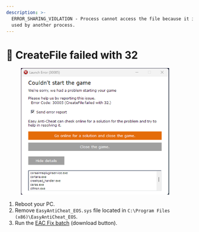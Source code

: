 ```yaml
---
description: >-
  ERROR_SHARING_VIOLATION - Process cannot access the file because it is being
  used by another process.
---
```


# 🔘 CreateFile failed with 32

<figure><img src="../.gitbook/assets/createfile32.png" alt="" width="400"><figcaption></figcaption></figure>

1. Reboot your PC.
2. Remove `EasyAntiCheat_EOS.sys` file located in `C:\Program Files (x86)\EasyAntiCheat_EOS`.
3. Run the [EAC Fix batch](https://github.com/livingflore/BattleBitEACFix) (download button).
